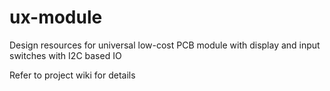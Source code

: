 # ux-module
Design resources for universal low-cost PCB module with display and input switches with I2C based IO

Refer to project wiki for details

